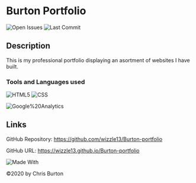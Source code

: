   # Burton Portfolio
  

  ![Open Issues](https://img.shields.io/github/issues-raw/wizzle13/Burton-portfolio?style=plastic)
  ![Last Commit](https://img.shields.io/github/last-commit/wizzle13/Burton-portfolio?style=plastic)
  ## Description
  This is my professional portfolio displaying an asortment of websites I have built.

  ### Tools and Languages used
![HTML5](https://img.shields.io/badge/HTML5-E34F26?style=plastic&logo=html5&logoColor=white)
![CSS](https://img.shields.io/badge/CSS3-1572B6?style=plastic&logo=css3&logoColor=white)

![Google%20Analytics](https://img.shields.io/badge/Google%20Analytics-E37400?plastic&logo=googleanalytics&logoColor=white)
  
 
  ## Links
  GitHub Repository: https://github.com/wizzle13/Burton-portfolio

  GitHub URL: https://wizzle13.github.io/Burton-portfolio


![Made With](https://img.shields.io/badge/Made%20with-Ultimate%20README%20Generator-blue?style=plastic)

  &copy;2020 by Chris Burton